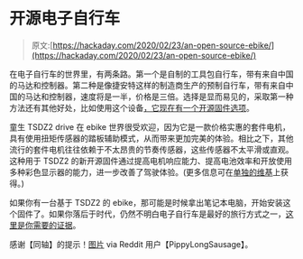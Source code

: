 # 开源电子自行车

> 原文:[https://hackaday.com/2020/02/23/an-open-source-ebike/](https://hackaday.com/2020/02/23/an-open-source-ebike/)

在电子自行车的世界里，有两条路。第一个是自制的工具包自行车，带有来自中国的马达和控制器。第二种是像捷安特这样的制造商生产的预制自行车，带有来自中国的马达和控制器，速度将是一半，价格是三倍。选择是显而易见的，采取第一种方法还有其他好处，比如使用这个设备[，它现在有一个开源固件选项](https://github.com/OpenSource-EBike-firmware/Color_LCD)。

童生 TSDZ2 drive 在 ebike 世界很受欢迎，因为它是一款价格实惠的套件电机，具有使用扭矩传感器的踏板辅助模式，从而带来更加完美的体验。相比之下，其他流行的套件电机往往依赖于不太昂贵的节奏传感器，这些传感器不太平滑或直观。这种用于 TSDZ2 的新开源固件通过提高电机响应能力、提高电池效率和开放使用多种彩色显示器的能力，进一步改善了驾驶体验。(更多信息可在[单独的维基](https://github.com/OpenSource-EBike-firmware/TSDZ2_wiki/wiki)上获得。)

如果你有一台基于 TSDZ2 的 ebike，那可能是时候拿出笔记本电脑，开始安装这个固件了。如果你落后于时代，仍然不明白电子自行车是最好的旅行方式之一，[这里是你需要的证据](https://hackaday.com/2019/07/28/russian-ebike-goes-everywhere-possibly-legal/)。

感谢【同轴】的提示！[图片](https://www.reddit.com/r/ebikes/comments/9pyhsh/just_completed_my_tsdz2_emtb_build/) via Reddit 用户【PippyLongSausage】。